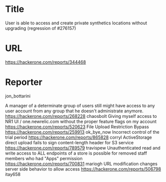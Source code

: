 # Title
User is able to access and create private synthetics locations without upgrading (regression of #276157) 
# URL 
https://hackerone.com/reports/344468
# Reporter 
jon_bottarini

A manager of a determinate group of users still might have access to any user account from any group that he doesn't administrate anymore.
https://hackerone.com/reports/268228
chaosbolt
Giving myself access to NR1 UI / one.newrelic.com without the proper feature flags on my account
https://hackerone.com/reports/520623
File Upload Restriction Bypass
https://hackerone.com/reports/259913
ok_bye_now
Incorrect control of the trial period
https://hackerone.com/reports/865828
corryl
ActiveStorage direct upload fails to sign content-length header for S3 service
https://hackerone.com/reports/789579
travispew
Unauthenticated read and write access to ALL endpoints of a store is possible for removed staff members who had "Apps" permission
https://hackerone.com/reports/700831
mariogh
URL modification changes server side behavior to allow access
https://hackerone.com/reports/506798
itay658
